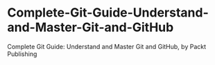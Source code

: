# Complete-Git-Guide-Understand-and-Master-Git-and-GitHub
Complete Git Guide: Understand and Master Git and GitHub, by Packt Publishing
